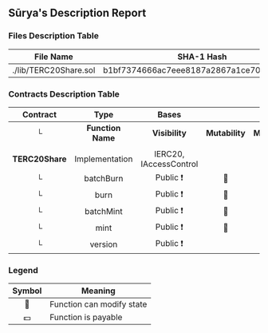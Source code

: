 ## Sūrya's Description Report

### Files Description Table


|  File Name  |  SHA-1 Hash  |
|-------------|--------------|
| ./lib/TERC20Share.sol | b1bf7374666ac7eee8187a2867a1ce709186942e |


### Contracts Description Table


|  Contract  |         Type        |       Bases      |                  |                 |
|:----------:|:-------------------:|:----------------:|:----------------:|:---------------:|
|     └      |  **Function Name**  |  **Visibility**  |  **Mutability**  |  **Modifiers**  |
||||||
| **TERC20Share** | Implementation | IERC20, IAccessControl |||
| └ | batchBurn | Public ❗️ | 🛑  |NO❗️ |
| └ | burn | Public ❗️ | 🛑  |NO❗️ |
| └ | batchMint | Public ❗️ | 🛑  |NO❗️ |
| └ | mint | Public ❗️ | 🛑  |NO❗️ |
| └ | version | Public ❗️ |   |NO❗️ |


### Legend

|  Symbol  |  Meaning  |
|:--------:|-----------|
|    🛑    | Function can modify state |
|    💵    | Function is payable |
